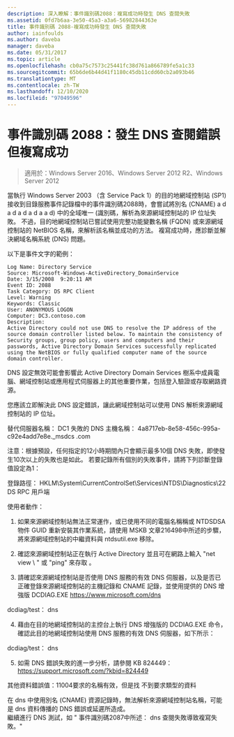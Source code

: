 ```yaml
---
description: 深入瞭解：事件識別碼2088：複寫成功時發生 DNS 查閱失敗
ms.assetid: 0fd7b6aa-3e50-45a3-a3a6-56982844363e
title: 事件識別碼 2088-複寫成功時發生 DNS 查閱失敗
author: iainfoulds
ms.author: daveba
manager: daveba
ms.date: 05/31/2017
ms.topic: article
ms.openlocfilehash: cb0a75c7573c25441fc38d761a866789fe5a1c33
ms.sourcegitcommit: 65b6de6b44d41f1180c45db11cdd60cb2a093b46
ms.translationtype: MT
ms.contentlocale: zh-TW
ms.lasthandoff: 12/10/2020
ms.locfileid: "97049596"
---
```

# <a name="event-id-2088-dns-lookup-failure-occurred-with-replication-success"></a>事件識別碼 2088：發生 DNS 查閱錯誤但複寫成功

>適用於：Windows Server 2016、Windows Server 2012 R2、Windows Server 2012

當執行 Windows Server 2003 （含 Service Pack 1）的目的地網域控制站 (SP1) 接收到目錄服務事件記錄檔中的事件識別碼2088時，會嘗試將別名 (CNAME) a d a d a d a d a a d) 中的全域唯一 (識別碼，解析為來源網域控制站的 IP 位址失敗。 不過，目的地網域控制站已嘗試使用完整功能變數名稱 (FQDN) 或來源網域控制站的 NetBIOS 名稱，來解析該名稱並成功的方法。 複寫成功時，應診斷並解決網域名稱系統 (DNS) 問題。

以下是事件文字的範例：

```
Log Name: Directory Service
Source: Microsoft-Windows-ActiveDirectory_DomainService
Date: 3/15/2008  9:20:11 AM
Event ID: 2088
Task Category: DS RPC Client
Level: Warning
Keywords: Classic
User: ANONYMOUS LOGON
Computer: DC3.contoso.com
Description:
Active Directory could not use DNS to resolve the IP address of the source domain controller listed below. To maintain the consistency of Security groups, group policy, users and computers and their passwords, Active Directory Domain Services successfully replicated using the NetBIOS or fully qualified computer name of the source domain controller.
```

DNS 設定無效可能會影響此 Active Directory Domain Services 樹系中成員電腦、網域控制站或應用程式伺服器上的其他重要作業，包括登入驗證或存取網路資源。

您應該立即解決此 DNS 設定錯誤，讓此網域控制站可以使用 DNS 解析來源網域控制站的 IP 位址。

替代伺服器名稱： DC1 失敗的 DNS 主機名稱： 4a8717eb-8e58-456c-995a-c92e4add7e8e._msdcs .com

注意：根據預設，任何指定的12小時期間內只會顯示最多10個 DNS 失敗，即使發生10次以上的失敗也是如此。  若要記錄所有個別的失敗事件，請將下列診斷登錄值設定為1：

登錄路徑： HKLM\System\CurrentControlSet\Services\NTDS\Diagnostics\22 DS RPC 用戶端

使用者動作：

1) 如果來源網域控制站無法正常運作，或已使用不同的電腦名稱稱或 NTDSDSA 物件 GUID 重新安裝其作業系統，請使用 MSKB 文章216498中所述的步驟，將來源網域控制站的中繼資料與 ntdsutil.exe 移除。

2) 確認來源網域控制站正在執行 Active Directory 並且可在網路上輸入 "net view \\ <source DC name> " 或 "ping" 來存取 <source DC name> 。

3) 請確認來源網域控制站是否使用 DNS 服務的有效 DNS 伺服器，以及是否已正確登錄來源網域控制站的主機記錄和 CNAME 記錄，並使用提供的 DNS 增強版 DCDIAG.EXE <https://www.microsoft.com/dns>

dcdiag/test： dns

4) 藉由在目的地網域控制站的主控台上執行 DNS 增強版的 DCDIAG.EXE 命令，確認此目的地網域控制站使用 DNS 服務的有效 DNS 伺服器，如下所示：

dcdiag/test： dns

5) 如需 DNS 錯誤失敗的進一步分析，請參閱 KB 824449： <https://support.microsoft.com/?kbid=824449>

其他資料錯誤值：11004要求的名稱有效，但是找 </code> 不到要求類型的資料 </introduction>
  <section>
    <title>診斷</title>
    <content>
      <para>在 dns 中使用別名 (CNAME) 資源記錄時，無法解析來源網域控制站名稱，可能是 dns 資料傳播的 DNS 錯誤或延遲所造成。</para>
    </content>
  </section>
  <section>
    <title>解決方案</title>
    <content>
      <para>繼續進行 DNS 測試，如 &quot; <link xlink:href="85b1d179-f53e-4f95-b0b8-5b1c096a8076">事件識別碼2087中所述： dns 查閱失敗導致複寫失敗</link>。&quot;</para>
    </content>
  </section>
  <relatedTopics />
</developerConceptualDocument>
